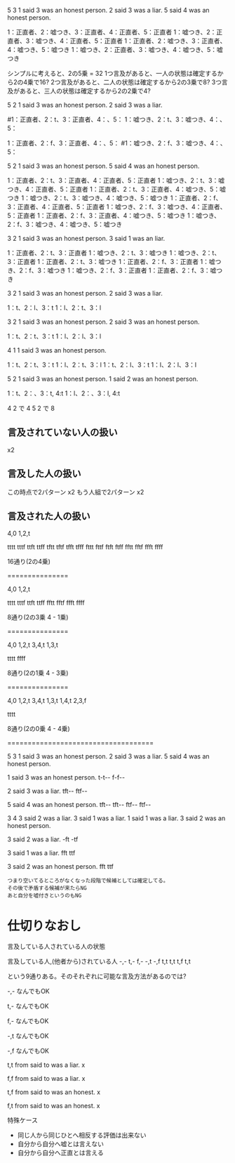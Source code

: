 5 3
1 said 3 was an honest person.
2 said 3 was a liar.
5 said 4 was an honest person.

1：正直者、2：嘘つき、3：正直者、4：正直者、5：正直者
1：嘘つき、2：正直者、3：嘘つき、4：正直者、5：正直者
1：正直者、2：嘘つき、3：正直者、4：嘘つき、5：嘘つき
1：嘘つき、2：正直者、3：嘘つき、4：嘘つき、5：嘘つき

シンプルに考えると、2の5乗 = 32
1つ言及があると、一人の状態は確定するから2の4乗で16?
2つ言及があると、二人の状態は確定するから2の3乗で8?
3つ言及があると、三人の状態は確定するから2の2乗で4?

5 2
1 said 3 was an honest person.
2 said 3 was a liar.

#1：正直者、2：t、3：正直者、4：、5：
1：嘘つき、2：t、3：嘘つき、4：、5：

1：正直者、2：f、3：正直者、4：、5：
#1：嘘つき、2：f、3：嘘つき、4：、5：


5 2
1 said 3 was an honest person.
5 said 4 was an honest person.

1：正直者、2：t、3：正直者、4：正直者、5：正直者
1：嘘つき、2：t、3：嘘つき、4：正直者、5：正直者
1：正直者、2：t、3：正直者、4：嘘つき、5：嘘つき
1：嘘つき、2：t、3：嘘つき、4：嘘つき、5：嘘つき
1：正直者、2：f、3：正直者、4：正直者、5：正直者
1：嘘つき、2：f、3：嘘つき、4：正直者、5：正直者
1：正直者、2：f、3：正直者、4：嘘つき、5：嘘つき
1：嘘つき、2：f、3：嘘つき、4：嘘つき、5：嘘つき

3 2
1 said 3 was an honest person.
3 said 1 was an liar.

1：正直者、2：t、3：正直者
1：嘘つき、2：t、3：嘘つき
1：嘘つき、2：t、3：正直者
1：正直者、2：t、3：嘘つき
1：正直者、2：f、3：正直者
1：嘘つき、2：f、3：嘘つき
1：嘘つき、2：f、3：正直者
1：正直者、2：f、3：嘘つき

3 2
1 said 3 was an honest person.
2 said 3 was a liar.

1：t、2：l、3：t
1：l、2：t、3：l

3 2
1 said 3 was an honest person.
2 said 3 was an honest person.

1：t、2：t、3：t
1：l、2：l、3：l

4 1
1 said 3 was an honest person.

1：t、2：t、3：t
1：l、2：t、3：l
1：t、2：l、3：t
1：l、2：l、3：l

5 2
1 said 3 was an honest person.
1 said 2 was an honest person.

1：t、2：、3：t, 4:t
1：l、2：、3：l, 4:t


4 2 で 4
5 2 で 8

## 言及されていない人の扱い
x2

## 言及した人の扱い
この時点で2パターン x2
もう人組で2パターン x2

## 言及された人の扱い

4,0
1,2,t

tttt
tttf
ttft
ttff
tftt
tftf
tfft
tfff
fttt
fttf
ftft
ftff
fftt
fftf
ffft
ffff

16通り(2の4乗)

===============

4,0
1,2,t

tttt
tttf
ttft
ttff
fftt
fftf
ffft
ffff

8通り(2の3乗 4 - 1乗)

===============

4,0
1,2,t
3,4,t
1,3,t

tttt
ffff

8通り(2の1乗 4 - 3乗)

===============

4,0
1,2,t
3,4,t
1,3,t
1,4,t
2,3,f

tttt

8通り(2の0乗 4 - 4乗)

====================================

5 3
1 said 3 was an honest person.
2 said 3 was a liar.
5 said 4 was an honest person.

1 said 3 was an honest person.
t-t--
f-f--

2 said 3 was a liar.
tft--
ftf--

5 said 4 was an honest person.
tft--
tft--
ftf--
ftf--

3 4
3 said 2 was a liar.
3 said 1 was a liar.
1 said 1 was a liar.
3 said 2 was an honest person.

3 said 2 was a liar.
-ft
-tf

3 said 1 was a liar.
fft
ttf

3 said 2 was an honest person.
fft
ttf

```
つまり空いてるところがなくなった段階で候補としては確定してる。
その後で矛盾する候補が来たらNG
あと自分を嘘付きというのもNG
```

仕切りなおし
============

言及している人されている人の状態

言及している人,(他者から)されている人
-,-
t,-
f,-
-,t
-,f
t,t
t,t
t,f
t,t

という9通りある。そのそれぞれに可能な言及方法があるのでは?

-,-
なんでもOK

t,-
なんでもOK

f,-
なんでもOK

-,t
なんでもOK

-,f
なんでもOK

t,t
from said to was a liar. x

f,f
from said to was a liar. x

t,f
from said to was an honest. x

f,t
from said to was an honest. x

特殊ケース
- 同じ人から同じひとへ相反する評価は出来ない
- 自分から自分へ嘘とは言えない
- 自分から自分へ正直とは言える
